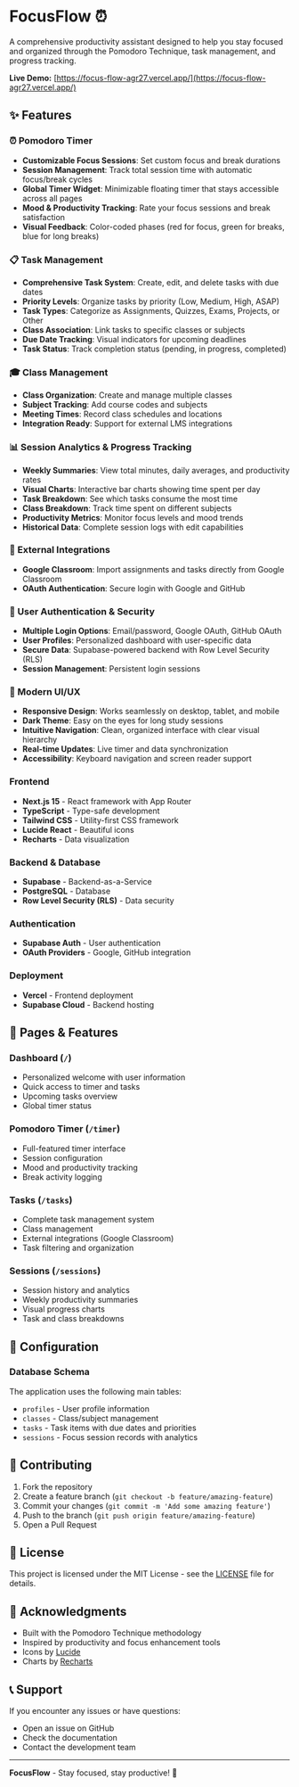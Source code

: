 # FocusFlow ⏰

A comprehensive productivity assistant designed to help you stay focused and organized through the Pomodoro Technique, task management, and progress tracking.

**Live Demo:** [https://focus-flow-agr27.vercel.app/](https://focus-flow-agr27.vercel.app/)

## ✨ Features

### ⏰ Pomodoro Timer
- **Customizable Focus Sessions**: Set custom focus and break durations
- **Session Management**: Track total session time with automatic focus/break cycles
- **Global Timer Widget**: Minimizable floating timer that stays accessible across all pages
- **Mood & Productivity Tracking**: Rate your focus sessions and break satisfaction
- **Visual Feedback**: Color-coded phases (red for focus, green for breaks, blue for long breaks)

### 📋 Task Management
- **Comprehensive Task System**: Create, edit, and delete tasks with due dates
- **Priority Levels**: Organize tasks by priority (Low, Medium, High, ASAP)
- **Task Types**: Categorize as Assignments, Quizzes, Exams, Projects, or Other
- **Class Association**: Link tasks to specific classes or subjects
- **Due Date Tracking**: Visual indicators for upcoming deadlines
- **Task Status**: Track completion status (pending, in progress, completed)

### 🎓 Class Management
- **Class Organization**: Create and manage multiple classes
- **Subject Tracking**: Add course codes and subjects
- **Meeting Times**: Record class schedules and locations
- **Integration Ready**: Support for external LMS integrations

### 📊 Session Analytics & Progress Tracking
- **Weekly Summaries**: View total minutes, daily averages, and productivity rates
- **Visual Charts**: Interactive bar charts showing time spent per day
- **Task Breakdown**: See which tasks consume the most time
- **Class Breakdown**: Track time spent on different subjects
- **Productivity Metrics**: Monitor focus levels and mood trends
- **Historical Data**: Complete session logs with edit capabilities

### 🔗 External Integrations
- **Google Classroom**: Import assignments and tasks directly from Google Classroom
- **OAuth Authentication**: Secure login with Google and GitHub

### 🔐 User Authentication & Security
- **Multiple Login Options**: Email/password, Google OAuth, GitHub OAuth
- **User Profiles**: Personalized dashboard with user-specific data
- **Secure Data**: Supabase-powered backend with Row Level Security (RLS)
- **Session Management**: Persistent login sessions

### 🎨 Modern UI/UX
- **Responsive Design**: Works seamlessly on desktop, tablet, and mobile
- **Dark Theme**: Easy on the eyes for long study sessions
- **Intuitive Navigation**: Clean, organized interface with clear visual hierarchy
- **Real-time Updates**: Live timer and data synchronization
- **Accessibility**: Keyboard navigation and screen reader support

### Frontend
- **Next.js 15** - React framework with App Router
- **TypeScript** - Type-safe development
- **Tailwind CSS** - Utility-first CSS framework
- **Lucide React** - Beautiful icons
- **Recharts** - Data visualization

### Backend & Database
- **Supabase** - Backend-as-a-Service
- **PostgreSQL** - Database
- **Row Level Security (RLS)** - Data security

### Authentication
- **Supabase Auth** - User authentication
- **OAuth Providers** - Google, GitHub integration

### Deployment
- **Vercel** - Frontend deployment
- **Supabase Cloud** - Backend hosting

## 📱 Pages & Features

### Dashboard (`/`)
- Personalized welcome with user information
- Quick access to timer and tasks
- Upcoming tasks overview
- Global timer status

### Pomodoro Timer (`/timer`)
- Full-featured timer interface
- Session configuration
- Mood and productivity tracking
- Break activity logging

### Tasks (`/tasks`)
- Complete task management system
- Class management
- External integrations (Google Classroom)
- Task filtering and organization

### Sessions (`/sessions`)
- Session history and analytics
- Weekly productivity summaries
- Visual progress charts
- Task and class breakdowns

## 🔧 Configuration

### Database Schema
The application uses the following main tables:
- `profiles` - User profile information
- `classes` - Class/subject management
- `tasks` - Task items with due dates and priorities
- `sessions` - Focus session records with analytics

## 🤝 Contributing

1. Fork the repository
2. Create a feature branch (`git checkout -b feature/amazing-feature`)
3. Commit your changes (`git commit -m 'Add some amazing feature'`)
4. Push to the branch (`git push origin feature/amazing-feature`)
5. Open a Pull Request

## 📄 License

This project is licensed under the MIT License - see the [LICENSE](LICENSE) file for details.

## 🙏 Acknowledgments

- Built with the Pomodoro Technique methodology
- Inspired by productivity and focus enhancement tools
- Icons by [Lucide](https://lucide.dev/)
- Charts by [Recharts](https://recharts.org/)

## 📞 Support

If you encounter any issues or have questions:
- Open an issue on GitHub
- Check the documentation
- Contact the development team

---

**FocusFlow** - Stay focused, stay productive! 🚀
